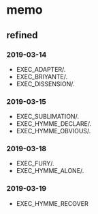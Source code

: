 # memo

## refined

### 2019-03-14

* EXEC_ADAPTER/.
* EXEC_BRIYANTE/.
* EXEC_DISSENSION/.

### 2019-03-15

* EXEC_SUBLIMATION/.
* EXEC_HYMME_DECLARE/.
* EXEC_HYMME_OBVIOUS/.

### 2019-03-18

* EXEC_FURY/.
* EXEC_HYMME_ALONE/.

### 2019-03-19

* EXEC_HYMME_RECOVER
